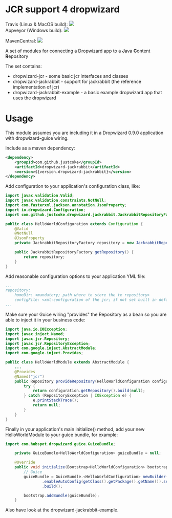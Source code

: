 # JCR support 4 dropwizard 
Travis (Linux & MacOS build): [![][travis img]][travis]<br/>
Appveyor (Windows build): [![][appveyor img]][appveyor]

MavenCentral: [![][mavenbadge img]][mavenbadge]

A set of modules for connecting a Dropwizard app to a **J**ava **C**ontent **R**epository

The set contains:
* dropwizard-jcr - some basic jcr interfaces and classes
* dropwizard-jackrabbit - support for jackrabbit (the reference implementation of jcr)
* dropwizard-jackrabbit-example - a basic example dropwizard app that uses the dropwizard


# Usage
This module assumes you are including it in a Dropwizard 0.9.0 application with dropwizard-guice wiring.

Include as a maven dependency:

```xml
<dependency>
    <groupId>com.github.justcoke</groupId>
    <artifactId>dropwizard-jackrabbit</artifactId>
    <version>${version.dropwizard-jackrabbit}</version>
</dependency>
```

Add configuration to your application's configuration class, like:

```java
import javax.validation.Valid;
import javax.validation.constraints.NotNull;
import com.fasterxml.jackson.annotation.JsonProperty;
import io.dropwizard.Configuration;
import com.github.justcoke.dropwizard.jackrabbit.JackrabbitRepositoryFactory;

public class HelloWorldConfiguration extends Configuration {
	@Valid
	@NotNull
	@JsonProperty
	private JackrabbitRepositoryFactory repository = new JackrabbitRepositoryFactory();

	public JackrabbitRepositoryFactory getRepository() {
		return repository;
	}
}

```

Add reasonable configuration options to your application YML file:

```yaml
...
repository:
    homeDir: <mandatory; path where to store the te repository>
    configFile: <xml-configuration of the jcr; if not set built in defaultRepository.xml will be used>
...
```

Make sure your Guice wiring "provides" the Repository as a bean so you are able to inject it in your business code:

```java
import java.io.IOException;
import javax.inject.Named;
import javax.jcr.Repository;
import javax.jcr.RepositoryException;
import com.google.inject.AbstractModule;
import com.google.inject.Provides;

public class HelloWorldModule extends AbstractModule {
	...
	@Provides
	@Named("jcr")
	public Repository provideRepository(HelloWorldConfiguration configuration) {
		try {
			return configuration.getRepository().build(null);
		} catch (RepositoryException | IOException e) {
			e.printStackTrace();
			return null;
		}
	}
}
```

Finally in your application's main initialize() method, add your new HelloWorldModule to your guice bundle, for example:

```java
import com.hubspot.dropwizard.guice.GuiceBundle;

	private GuiceBundle<HelloWorldConfiguration> guiceBundle = null;

	@Override
	public void initialize(Bootstrap<HelloWorldConfiguration> bootstrap) {
		// Guice
		guiceBundle = GuiceBundle.<HelloWorldConfiguration> newBuilder().addModule(new HelloWorldModule())
				.enableAutoConfig(getClass().getPackage().getName()).setConfigClass(HelloWorldConfiguration.class)
				.build();

		bootstrap.addBundle(guiceBundle);
	}
```

Also have look at the dropwizard-jackrabbit-example.

[travis]:https://travis-ci.org/justcoke/dropwizard-jcr/builds
[travis img]:https://secure.travis-ci.org/justcoke/dropwizard-jcr.png

[appveyor]:https://ci.appveyor.com/project/justcoke/dropwizard-jcr/history
[appveyor img]:https://ci.appveyor.com/api/projects/status/rw6bw3dl9kph6ucc?svg=true

[mavenbadge]:http://search.maven.org/#search|gav|1|g%3A%22com.github.justcoke%22%20AND%20a%3A%22dropwizard-jcr%22
[mavenbadge img]:https://maven-badges.herokuapp.com/maven-central/com.github.justcoke/dropwizard-jcr/badge.svg
